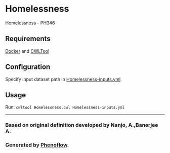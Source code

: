 # Homelessness

Homelessness - PH346

## Requirements

[Docker](https://docs.docker.com/install/) and [CWLTool](https://github.com/common-workflow-language/cwltool#install)

## Configuration

Specify input dataset path in [Homelessness-inputs.yml](Homelessness-inputs.yml).

## Usage

Run: `cwltool Homelessness.cwl Homelessness-inputs.yml`

***

### Based on original definition developed by Nanjo, A.,Banerjee A.
### Generated by [Phenoflow](https://kclhi.org/phenoflow).
